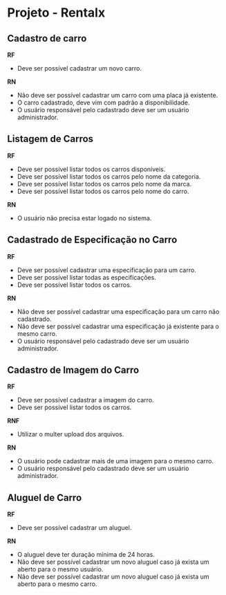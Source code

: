 # Projeto - Rentalx

## Cadastro de carro

**RF**
- Deve ser possível cadastrar um novo carro.

**RN**
- Não deve ser possível cadastrar um carro com uma placa já existente.
- O carro cadastrado, deve vim com padrão a disponibilidade.
- O usuário responsável pelo cadastrado deve ser um usuário administrador.

## Listagem de Carros

**RF**
- Deve ser possível listar todos os carros disponíveis.
- Deve ser possível listar todos os carros pelo nome da categoria.
- Deve ser possível listar todos os carros pelo nome da marca.
- Deve ser possível listar todos os carros pelo nome do carro.

**RN**
- O usuário não precisa estar logado no sistema.

## Cadastrado de Especificação no Carro

**RF**
- Deve ser possível cadastrar uma especificação para um carro.
- Deve ser possível listar todas as especificações.
- Deve ser possível listar todos os carros.

**RN**
- Não deve ser possível cadastrar uma especificação para um carro não cadastrado.
- Não deve ser possível cadastrar uma especificação já existente para o mesmo carro.
- O usuário responsável pelo cadastrado deve ser um usuário administrador.

## Cadastro de Imagem do Carro

**RF**
- Deve ser possível cadastrar a imagem do carro.
- Deve ser possível listar todos os carros.

**RNF**
- Utilizar o multer upload dos arquivos.

**RN**
- O usuário pode cadastrar mais de uma imagem para o mesmo carro.
- O usuário responsável pelo cadastrado deve ser um usuário administrador.

## Aluguel de Carro

**RF**
- Deve ser possível cadastrar um aluguel.

**RN**
- O aluguel deve ter duração mínima de 24 horas.
- Não deve ser possível cadastrar um novo aluguel caso já exista um aberto para o mesmo usuário.
- Não deve ser possível cadastrar um novo aluguel caso já exista um aberto para o mesmo carro.


